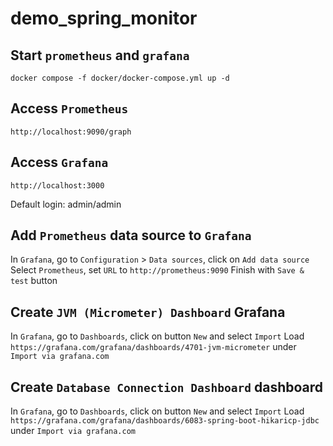 # demo_spring_monitor

## Start `prometheus` and `grafana`

`docker compose -f docker/docker-compose.yml up -d`

## Access `Prometheus`

`http://localhost:9090/graph`

## Access `Grafana`

`http://localhost:3000`

Default login: admin/admin

## Add `Prometheus` data source to `Grafana`

In `Grafana`, go to `Configuration` > `Data sources`, click on `Add data source`
Select `Prometheus`, set `URL` to `http://prometheus:9090`
Finish with `Save & test` button

## Create `JVM (Micrometer) Dashboard` Grafana

In `Grafana`, go to `Dashboards`, click on button `New` and select `Import`
Load `https://grafana.com/grafana/dashboards/4701-jvm-micrometer` under `Import via grafana.com`

## Create `Database Connection Dashboard` dashboard

In `Grafana`, go to `Dashboards`, click on button `New` and select `Import`
Load `https://grafana.com/grafana/dashboards/6083-spring-boot-hikaricp-jdbc` under `Import via grafana.com`
